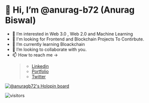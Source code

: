 # 👋 Hi, I’m @anurag-b72 (Anurag Biswal)
- 👀 I’m interested in Web 3.0 , Web 2.0 and Machine Learning 
- 🙌 I'm looking for Frontend and Blockchain Projects To Contirbute.
- 🌱 I’m currently learning Bloackchain
- 💞️ I’m looking to collaborate with you.
- 📫 How to reach me ->
     > * [Linkedin](https://www.linkedin.com/in/anurag-biswal72/ "Linkedin")
     > * [Portfolio](https://anurag-b72.github.io/MyPortfolio/ "Website")
     > * [Twitter](https://twitter.com/AnuragBiswal72 "Twitter")

[![@anuragb72's Holopin board](https://holopin.me/anuragb72)](https://holopin.io/@anuragb72)

<!---
anurag-b72/anurag-b72 is a ✨ special ✨ repository because its `README.md` (this file) appears on your GitHub profile.
You can click the Preview link to take a look at your changes.
--->

![visitors](https://visitor-badge.laobi.icu/badge?page_id=anurag-b72.anurag-b72/)
